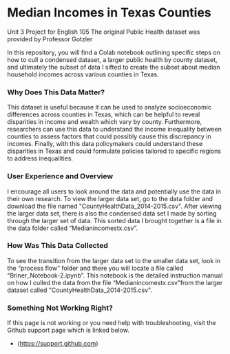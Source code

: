 # Median Incomes in Texas Counties
Unit 3 Project for English 105
The original Public Health dataset was provided by Professor Gotzler

In this repository, you will find a Colab notebook outlining specific steps on how to cull a condensed dataset, a larger public health by county dataset, and ultimately the subset of data I sifted to create the subset about median household incomes across various counties in Texas.


### Why Does This Data Matter?
This dataset is useful because it can be used to analyze socioeconomic differences across counties in Texas, which can be helpful to reveal disparities in income and wealth which vary by county. Furthermore, researchers can use this data to understand the income inequality between counties to assess factors that could possibly cause this discrepancy in incomes. Finally, with this data policymakers could understand these disparities in Texas and could formulate policies tailored to specific regions to address inequalities. 

### User Experience and Overview
I encourage all users to look around the data and potentially use the data in their own research. To view the larger data set, go to the data folder and download the file named "CountyHealthData_2014-2015.csv". After viewing the larger data set, there is also the condensed data set I made by sorting through the larger set of data. This sorted data I brought together is a file in the data folder called “Medianincomestx.csv”.  


### How Was This Data Collected
To see the transition from the larger data set to the smaller data set, look in the “process flow” folder and there you will locate a file called “Briner_Notebook-2.ipynb”. This notebook is the detailed instruction manual on how I culled the data from the file “Medianincomestx.csv”from the larger dataset called "CountyHealthData_2014-2015.csv". 

### Something Not Working Right? 
If this page is not working or you need help with troubleshooting, visit the Github support page which is linked below.
- (https://support.github.com)
